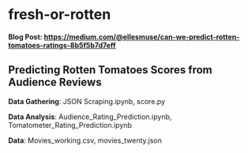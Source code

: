 # fresh-or-rotten

#### Blog Post: https://medium.com/@ellesmuse/can-we-predict-rotten-tomatoes-ratings-8b5f5b7d7eff
## Predicting Rotten Tomatoes Scores from Audience Reviews

**Data Gathering**: JSON Scraping.ipynb, score.py	

**Data Analysis**: Audience_Rating_Prediction.ipynb, Tomatometer_Rating_Prediction.ipynb
    
**Data**: Movies_working.csv, movies_twenty.json	

